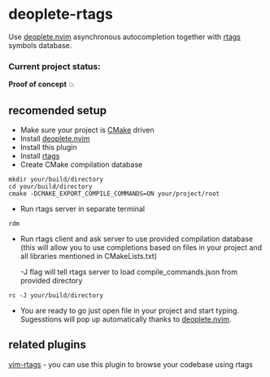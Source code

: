 # deoplete-rtags

Use [deoplete.nvim](https://github.com/Shougo/deoplete.nvim) asynchronous
autocompletion together with [rtags](https://github.com/Andersbakken/rtags)
symbols database.

### Current project status:
**Proof of concept** :boom:

## recomended setup
- Make sure your project is [CMake](https://github.com/Kitware/CMake) driven
- Install [deoplete.nvim](https://github.com/Shougo/deoplete.nvim)
- Install this plugin
- Install [rtags](https://github.com/Andersbakken/rtags)
- Create CMake compilation database
```
mkdir your/build/directory
cd your/build/directory
cmake -DCMAKE_EXPORT_COMPILE_COMMANDS=ON your/project/root
```
- Run rtags server in separate terminal
```
rdm
```
- Run rtags client and ask server to use provided compilation database (this
will allow you to use completions based on files in your project and all
libraries mentioned in CMakeLists.txt)

    -J flag will tell rtags server to load compile_commands.json from provided
directory
```
rc -J your/build/directory
```
- You are ready to go just open file in your project and start typing.
Sugesstions will pop up automatically thanks to
[deoplete.nvim](https://github.com/Shougo/deoplete.nvim).

## related plugins
[vim-rtags](https://github.com/lyuts/vim-rtags) - you can use this plugin to
browse your codebase using rtags

